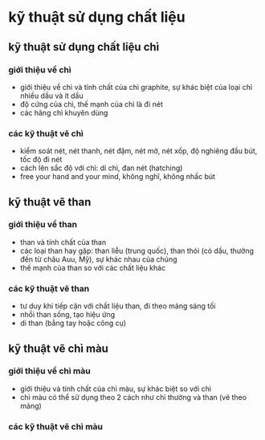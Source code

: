 # kỹ thuật sử dụng chất liệu

## kỹ thuật sử dụng chất liệu chì

### giới thiệu về chì
- giới thiệu về chì và tính chất của chì graphite, sự khác biệt của loại chì nhiều dầu và ít dầu
- độ cứng của chì, thế mạnh của chì là đi nét
- các hãng chì khuyên dùng
### các kỹ thuật vẽ chì
- kiểm soát nét, nét thanh, nét đậm, nét mờ, nét xốp, độ nghiêng đầu bút, tốc độ đi nét
- cách lên sắc độ với chì: di chì, đan nét (hatching)
- free your hand and your mind, không nghĩ, không nhấc bút

## kỹ thuật vẽ than

### giới thiệu về than
- than và tính chất của than
- các loại than hay gặp: than liễu (trung quốc), than thỏi (có dầu, thường đến từ châu Auu, Mỹ), sự khác nhau của chúng
- thế mạnh của than so với các chất liệu khác
### các kỹ thuật vẽ than
- tư duy khi tiếp cận với chất liệu than, đi theo mảng sáng tối
-  nhồi than sống, tạo hiệu ứng
- di than (bằng tay hoặc công cụ)

## kỹ thuật vẽ chì màu

### giới thiệu về chì màu
- giới thiệu và tính chất của chì màu, sự khác biệt so với chì
- chì màu có thể sử dụng theo 2 cách như chì thường và than (vẽ theo mảng)
### các kỹ thuật vẽ chì màu
